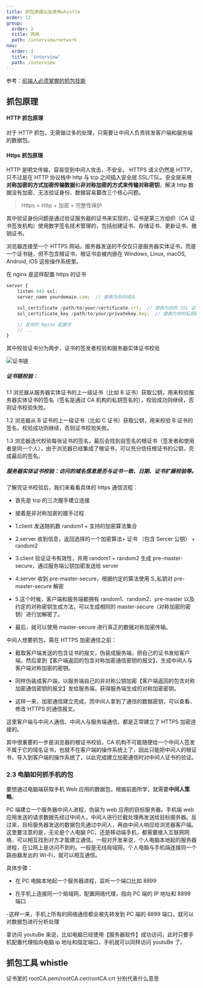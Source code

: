 ```yaml
---
title: 抓包原理以及使用whistle
order: 12
group:
  order: 2
  title: 网络
  path: /interview/network
nav:
  order: 3
  title: 'interview'
  path: /interview
---
```


参考：[前端人必须掌握的抓包技能](https://juejin.cn/post/7140040425129115684?searchId=20250324135617B6BC458DB0F5F131BE90)

## 抓包原理

#### HTTP 抓包原理

对于 HTTP 抓包，无需做过多的处理，只需要让中间人负责转发客户端和服务端的数据包。

#### Https 抓包原理

HTTP 是明文传输，容易受到中间人攻击，不安全。 HTTPS 语义仍然是 HTTP，只不过是在 HTTP 协议栈中 http 与 tcp 之间插入安全层 SSL/TSL。安全层采用**对称加密的方式加密传输数据**和**非对称加密的方式来传输对称密钥**，解决 http 数据没有加密、无法验证身份、数据容易纂改三个核心问题。

> Https = Http + 加密 + 完整性保护

其中验证身份问题是通过验证服务器的证书来实现的，证书是第三方组织（CA 证书签发机构）使用数字签名技术管理的，包括创建证书、存储证书、更新证书、撤销证书。

浏览器连接至一个 HTTPS 网站，服务器发送的不仅仅只是服务器实体证书，而是一个证书链，但不包含根证书，根证书会被内嵌在 Windows, Linux, macOS, Android, iOS 这些操作系统里。

在 nginx 是这样配置 https 的证书

```js
server {
    listen 443 ssl;
    server_name yourdomain.com;  // 替换为你的域名

    ssl_certificate /path/to/your/certificate.crt;  // 替换为你的 SSL 证书路径
    ssl_certificate_key /path/to/your/privatekey.key;  // 替换为你的私钥路径

    // 其他的 Nginx 配置项
    // ...
}

```

其中校验证书分为两步，证书的签发者校验和服务器实体证书校验

![证书链](https://p1-juejin.byteimg.com/tos-cn-i-k3u1fbpfcp/b401ce024d834d368607faba1dafc0b4~tplv-k3u1fbpfcp-zoom-in-crop-mark:1512:0:0:0.awebp?)

##### 证书链校验：

1.1 浏览器从服务器实体证书的上一级证书（比如 B 证书）获取公钥，用来校验服务器实体证书的签名（签名是通过 CA 机构的私钥签名的），校验成功则继续，否则证书校验失败。

1.2 浏览器从 B 证书的上一级证书（比如 C 证书）获取公钥，用来校验 B 证书的签名，校验成功则继续，否则证书校验失败。

1.3 浏览器迭代校验每张证书的签名，最后会找到自签名的根证书（签发者和使用者是同一个人），由于浏览器已经集成了根证书，可以充分信任根证书的公钥，完成最后的签名。

##### 服务器实体证书校验：访问的域名信息是否与证书一致、日期、证书扩展校验等。

了解完证书校验后，我们来看看具体的 https 通信流程：

- 首先是 tcp 的三次握手建立连接

- 接着是非对称加密的握手过程

- 1.client 发送随机数 random1 + 支持的加密算法集合
- 2.server 收到信息，返回选择的一个加密算法+ 证书 （包含 Sercer 公钥） + random2
- 3.client 验证证书有效性，并用 random1 + random2 生成 pre-master-secure，通过服务端公钥加密发送给 server
- 4.server 收到 pre-master-secure，根据约定的算法使用 S\_私钥对 pre-master-secure 解密
- 5.这个时候，客户端和服务端都拥有 random1、random2、pre-master 以及约定的对称密钥生成方法，可以生成相同的 master-secure（对称加密的密钥）进行加解密了。

- 最后，就可以使用 master-secure 进行真正的数据对称加密传输。

中间人想要抓包，需在 HTTPS 加密通信之前：

- 截取客户端发送的包含证书的报文，伪装成服务端，把自己的证书发给客户端，然后拿到【客户端返回的包含对称加密通信密钥的报文】，生成中间人与客户端对称加密的密钥。

- 同样伪装成客户端，以服务端自己的非对称公钥加密【客户端返回的包含对称加密通信密钥的报文】发给服务端，获得服务端生成的对称加密密钥。

- 这样一来，加密通信建立完成，而中间人拿到了通信的数据密钥，可以查看、修改 HTTPS 的通信报文。

这里客户端与中间人通信、中间人与服务端通信，都是正常建立了 HTTPS 加密连接的。

其中很重要的一步是浏览器的根证书校验，CA 机构不可能随便给一个中间人签发不属于它的域名证书，也就不在客户端的操作系统上了，因此只能把中间人的根证书，导入到客户端的操作系统了，以此完成建立加密通信时对中间人证书的验证。

### 2.3 电脑如何抓手机的包

要想通过电脑端获取手机 Web 应用的数据包，根据前面所学，就需要**中间人策略**。

PC 端建立一个服务器中间人进程，伪装为 web 应用的目标服务器。手机端 web 应用发送的请求数据先经过中间人，中间人进行拦截处理再发送给目标服务器。反过来，目标服务器发送的数据包先通过中间人，再由中间人响应给浏览器客户端。这里要注意的是，无论是个人电脑 PC，还是移动端手机，都需要接入互联网网络，可以相互找到对方才能建立通信。一般对开发来说，个人电脑本地起的服务器进程，在公网上是访问不到的。一般是无线局域网，个人电脑与手机端连接同一个路由器发出的 Wi-Fi，就可以相互通信。

具体步骤：

- 在 PC 电脑本地起一个服务器进程，监听一个端口比如 8899

- 在手机上连接同一个局域网，配置网络代理，指向 PC 端的 IP 地址和 8899 端口

-这样一来，手机上所有的网络通信都会被先转发到 PC 端的 8899 端口，就可以对数据包进行分析处理

拿访问 youtuBe 来说，比如电脑已经使用【服务器软件】成功访问，此时只要手机配置代理指向电脑 ip 地址和指定端口，手机就可以同样访问 youtuBe 了。

## 抓包工具 whistle

证书里的 rootCA.pem/rootCA.cer/rootCA.crt 分别代表什么意思
